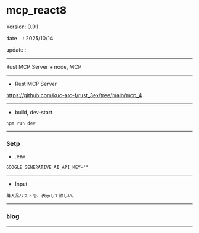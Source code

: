# mcp_react8

 Version: 0.9.1

 date    : 2025/10/14
 
 update  :

***

Rust MCP Server + node, MCP

***
* Rust MCP Server

https://github.com/kuc-arc-f/rust_3ex/tree/main/mcp_4

***
* build, dev-start

```
npm run dev
```
***
### Setp
* .env

```
GOOGLE_GENERATIVE_AI_API_KEY=""
```

***
* Input
```
購入品リストを、表示して欲しい。
```
***
### blog 


***

